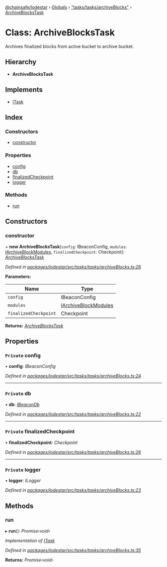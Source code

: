 [@chainsafe/lodestar](../README.md) › [Globals](../globals.md) › ["tasks/tasks/archiveBlocks"](../modules/_tasks_tasks_archiveblocks_.md) › [ArchiveBlocksTask](_tasks_tasks_archiveblocks_.archiveblockstask.md)

# Class: ArchiveBlocksTask

Archives finalized blocks from active bucket to archive bucket.

## Hierarchy

* **ArchiveBlocksTask**

## Implements

* [ITask](../interfaces/_tasks_interface_.itask.md)

## Index

### Constructors

* [constructor](_tasks_tasks_archiveblocks_.archiveblockstask.md#constructor)

### Properties

* [config](_tasks_tasks_archiveblocks_.archiveblockstask.md#private-config)
* [db](_tasks_tasks_archiveblocks_.archiveblockstask.md#private-db)
* [finalizedCheckpoint](_tasks_tasks_archiveblocks_.archiveblockstask.md#private-finalizedcheckpoint)
* [logger](_tasks_tasks_archiveblocks_.archiveblockstask.md#private-logger)

### Methods

* [run](_tasks_tasks_archiveblocks_.archiveblockstask.md#run)

## Constructors

###  constructor

\+ **new ArchiveBlocksTask**(`config`: IBeaconConfig, `modules`: [IArchiveBlockModules](../interfaces/_tasks_tasks_archiveblocks_.iarchiveblockmodules.md), `finalizedCheckpoint`: Checkpoint): *[ArchiveBlocksTask](_tasks_tasks_archiveblocks_.archiveblockstask.md)*

*Defined in [packages/lodestar/src/tasks/tasks/archiveBlocks.ts:26](https://github.com/ChainSafe/lodestar/blob/9ad0d0ff3/packages/lodestar/src/tasks/tasks/archiveBlocks.ts#L26)*

**Parameters:**

Name | Type |
------ | ------ |
`config` | IBeaconConfig |
`modules` | [IArchiveBlockModules](../interfaces/_tasks_tasks_archiveblocks_.iarchiveblockmodules.md) |
`finalizedCheckpoint` | Checkpoint |

**Returns:** *[ArchiveBlocksTask](_tasks_tasks_archiveblocks_.archiveblockstask.md)*

## Properties

### `Private` config

• **config**: *IBeaconConfig*

*Defined in [packages/lodestar/src/tasks/tasks/archiveBlocks.ts:24](https://github.com/ChainSafe/lodestar/blob/9ad0d0ff3/packages/lodestar/src/tasks/tasks/archiveBlocks.ts#L24)*

___

### `Private` db

• **db**: *[IBeaconDb](../interfaces/_db_api_beacon_interface_.ibeacondb.md)*

*Defined in [packages/lodestar/src/tasks/tasks/archiveBlocks.ts:22](https://github.com/ChainSafe/lodestar/blob/9ad0d0ff3/packages/lodestar/src/tasks/tasks/archiveBlocks.ts#L22)*

___

### `Private` finalizedCheckpoint

• **finalizedCheckpoint**: *Checkpoint*

*Defined in [packages/lodestar/src/tasks/tasks/archiveBlocks.ts:26](https://github.com/ChainSafe/lodestar/blob/9ad0d0ff3/packages/lodestar/src/tasks/tasks/archiveBlocks.ts#L26)*

___

### `Private` logger

• **logger**: *ILogger*

*Defined in [packages/lodestar/src/tasks/tasks/archiveBlocks.ts:23](https://github.com/ChainSafe/lodestar/blob/9ad0d0ff3/packages/lodestar/src/tasks/tasks/archiveBlocks.ts#L23)*

## Methods

###  run

▸ **run**(): *Promise‹void›*

*Implementation of [ITask](../interfaces/_tasks_interface_.itask.md)*

*Defined in [packages/lodestar/src/tasks/tasks/archiveBlocks.ts:35](https://github.com/ChainSafe/lodestar/blob/9ad0d0ff3/packages/lodestar/src/tasks/tasks/archiveBlocks.ts#L35)*

**Returns:** *Promise‹void›*
